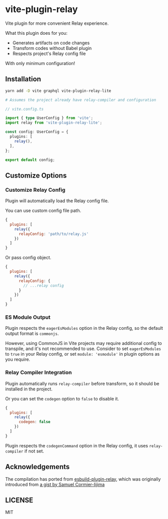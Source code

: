 # vite-plugin-relay

Vite plugin for more convenient Relay experience.

What this plugin does for you:
- Generates artifacts on code changes
- Transform codes without Babel plugin
- Respects project's Relay config file

With only minimum configuration!

## Installation

```bash
yarn add -D vite graphql vite-plugin-relay-lite

# Assumes the project already have relay-compiler and configuration
```

```ts
// vite.config.ts

import { type UserConfig } from 'vite';
import relay from 'vite-plugin-relay-lite';

const config: UserConfig = {
  plugins: [
    relay(),
  ],
};

export default config;
```

## Customize Options

### Customize Relay Config

Plugin will automatically load the Relay config file.

You can use custom config file path.

```js
{
  plugins: [
    relay({
      relayConfig: 'path/to/relay.js'
    })
  ]
}
```

Or pass config object.

```js
{
  plugins: [
    relay({
      relayConfig: {
        // ...relay config
      }
    })
  ]
}
```

### ES Module Output

Plugin respects the `eagerEsModules` option in the Relay config, so the default output format is `commonjs`.

However, using CommonJS in Vite projects may require additional config to transpile, and it's not recommended to use. Consider to set `eagerEsModules` to `true` in your Relay config, or set `module: 'esmodule'` in plugin options as you require.

### Relay Compiler Integration

Plugin automatically runs `relay-compiler` before transform, so it should be installed in the project.

Or you can set the `codegen` option to `false` to disable it.

```js
{
  plugins: [
    relay({
      codegen: false
    })
  ]
}
```

Plugin respects the `codegenCommand` option in the Relay config, it uses `relay-compiler` if not set.

## Acknowledgements

The compilation has ported from [esbuild-plugin-relay](https://github.com/smartvokat/esbuild-plugin-relay), which was originally introduced from [a gist by Samuel Cormier-Iijima](https://gist.github.com/sciyoshi/34e5865f2523848f0d60b4cdd49382ee)

## LICENSE

MIT
